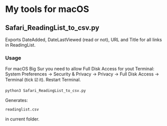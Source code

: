 # My tools for macOS
## Safari_ReadingList_to_csv.py
Exports DateAdded, DateLastViewed (read or not), URL and Title for all links in ReadingList.
### Usage
For macOS Big Sur you need to allow Full Disk Access for yout Terminal:
System Preferences → Security & Privacy → Privacy → Full Disk Access → Terminal (tick ☑️ it).
Restart Terminal.

```bash
python3 Safari_ReadingList_to_csv.py
```
Generates:

```bash
readinglist.csv
```
in current folder.
